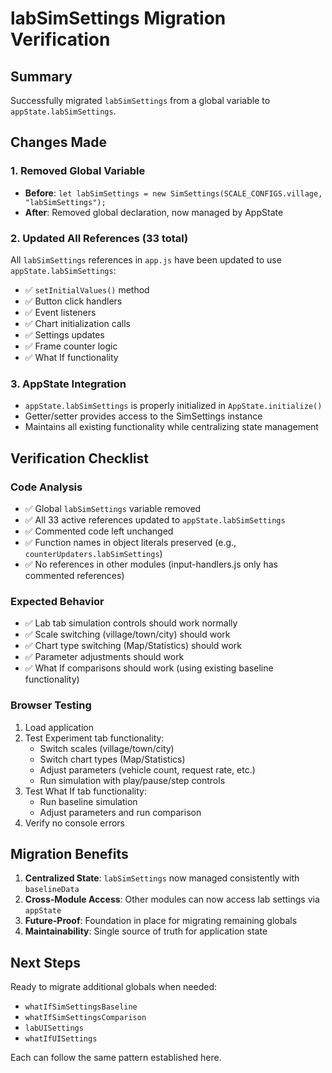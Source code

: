 # labSimSettings Migration Verification

## Summary

Successfully migrated `labSimSettings` from a global variable to `appState.labSimSettings`.

## Changes Made

### 1. Removed Global Variable
- **Before**: `let labSimSettings = new SimSettings(SCALE_CONFIGS.village, "labSimSettings");`
- **After**: Removed global declaration, now managed by AppState

### 2. Updated All References (33 total)
All `labSimSettings` references in `app.js` have been updated to use `appState.labSimSettings`:

- ✅ `setInitialValues()` method
- ✅ Button click handlers
- ✅ Event listeners
- ✅ Chart initialization calls
- ✅ Settings updates
- ✅ Frame counter logic
- ✅ What If functionality

### 3. AppState Integration
- `appState.labSimSettings` is properly initialized in `AppState.initialize()`
- Getter/setter provides access to the SimSettings instance
- Maintains all existing functionality while centralizing state management

## Verification Checklist

### Code Analysis
- ✅ Global `labSimSettings` variable removed
- ✅ All 33 active references updated to `appState.labSimSettings`
- ✅ Commented code left unchanged
- ✅ Function names in object literals preserved (e.g., `counterUpdaters.labSimSettings`)
- ✅ No references in other modules (input-handlers.js only has commented references)

### Expected Behavior
- ✅ Lab tab simulation controls should work normally
- ✅ Scale switching (village/town/city) should work
- ✅ Chart type switching (Map/Statistics) should work
- ✅ Parameter adjustments should work
- ✅ What If comparisons should work (using existing baseline functionality)

### Browser Testing
1. Load application
2. Test Experiment tab functionality:
   - Switch scales (village/town/city)
   - Switch chart types (Map/Statistics)
   - Adjust parameters (vehicle count, request rate, etc.)
   - Run simulation with play/pause/step controls
3. Test What If tab functionality:
   - Run baseline simulation
   - Adjust parameters and run comparison
4. Verify no console errors

## Migration Benefits

1. **Centralized State**: `labSimSettings` now managed consistently with `baselineData`
2. **Cross-Module Access**: Other modules can now access lab settings via `appState`
3. **Future-Proof**: Foundation in place for migrating remaining globals
4. **Maintainability**: Single source of truth for application state

## Next Steps

Ready to migrate additional globals when needed:
- `whatIfSimSettingsBaseline`
- `whatIfSimSettingsComparison`
- `labUISettings`
- `whatIfUISettings`

Each can follow the same pattern established here.
